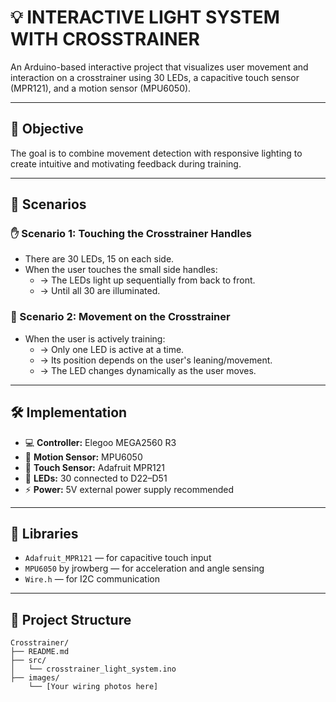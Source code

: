 # 💡 INTERACTIVE LIGHT SYSTEM WITH CROSSTRAINER

An Arduino-based interactive project that visualizes user movement and interaction on a crosstrainer using 30 LEDs, a capacitive touch sensor (MPR121), and a motion sensor (MPU6050).

---

## 🎯 Objective

The goal is to combine movement detection with responsive lighting to create intuitive and motivating feedback during training.

---

## 🤯 Scenarios

### ✋ Scenario 1: Touching the Crosstrainer Handles

- There are 30 LEDs, 15 on each side.
- When the user touches the small side handles:
  - → The LEDs light up sequentially from back to front.
  - → Until all 30 are illuminated.

### 🏃 Scenario 2: Movement on the Crosstrainer

- When the user is actively training:
  - → Only one LED is active at a time.
  - → Its position depends on the user's leaning/movement.
  - → The LED changes dynamically as the user moves.

---

## 🛠 Implementation

- 💻 **Controller:** Elegoo MEGA2560 R3  
- 🧭 **Motion Sensor:** MPU6050  
- 🙋 **Touch Sensor:** Adafruit MPR121  
- 🔦 **LEDs:** 30 connected to D22–D51  
- ⚡ **Power:** 5V external power supply recommended  

---

## 📄 Libraries

- `Adafruit_MPR121` — for capacitive touch input  
- `MPU6050` by jrowberg — for acceleration and angle sensing  
- `Wire.h` — for I2C communication  

---

## 📁 Project Structure

```text
Crosstrainer/
├── README.md
├── src/
│   └── crosstrainer_light_system.ino
├── images/
    └── [Your wiring photos here]

